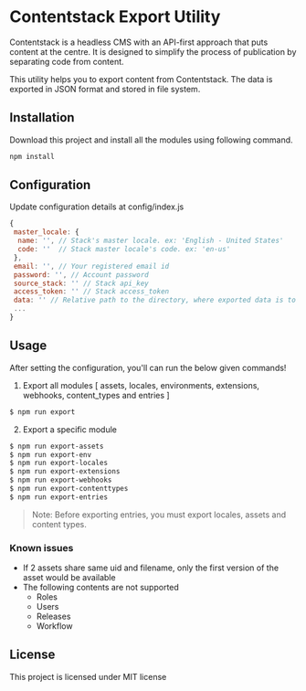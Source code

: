 # Contentstack Export Utility

Contentstack is a headless CMS with an API-first approach that puts content at the centre. It is designed to simplify the process of publication by separating code from content.

This utility helps you to export content from Contentstack. The data is exported in JSON format and stored in file system.

## Installation

Download this project and install all the modules using following command.

```bash
npm install
```

## Configuration

Update configuration details at config/index.js

```js
{
 master_locale: {
  name: '', // Stack's master locale. ex: 'English - United States'
  code: ''  // Stack master locale's code. ex: 'en-us'
 },
 email: '', // Your registered email id
 password: '', // Account password
 source_stack: '' // Stack api_key
 access_token: '' // Stack access_token
 data: '' // Relative path to the directory, where exported data is to be stored. ex: './contents'
 ...
}
```
    
## Usage
After setting the configuration, you'll can run the below given commands!

1. Export all modules [ assets, locales, environments, extensions, webhooks, content_types and entries ]

```bash
$ npm run export
```
  
2. Export a specific module
```bash
$ npm run export-assets
$ npm run export-env
$ npm run export-locales
$ npm run export-extensions
$ npm run export-webhooks
$ npm run export-contenttypes
$ npm run export-entries
```
> Note: Before exporting entries, you must export locales, assets and content types.

### Known issues
* If 2 assets share same uid and filename, only the first version of the asset would be available
* The following contents are not supported
	* Roles
	* Users
	* Releases
    * Workflow

## License
This project is licensed under MIT license
